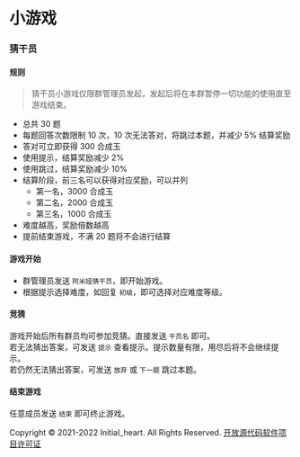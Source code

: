 # 小游戏

### 猜干员

#### 规则


> 猜干员小游戏仅限群管理员发起，发起后将在本群暂停一切功能的使用直至游戏结束。

- 总共 30 题
- 每题回答次数限制 10 次，10 次无法答对，将跳过本题，并减少 5% 结算奖励
- 答对可立即获得 300 合成玉
- 使用提示，结算奖励减少 2%
- 使用跳过，结算奖励减少 10%
- 结算阶段，前三名可以获得对应奖励，可以并列
    - 第一名，3000 合成玉
    - 第二名，2000 合成玉
    - 第三名，1000 合成玉
- 难度越高，奖励倍数越高
- 提前结束游戏，不满 20 题将不会进行结算

#### 游戏开始

- 群管理员发送 `阿米娅猜干员`，即开始游戏。
- 根据提示选择难度，如回复 `初级`，即可选择对应难度等级。

#### 竞猜

游戏开始后所有群员均可参加竞猜。直接发送 `干员名` 即可。<br>
若无法猜出答案，可发送 `提示` 查看提示。提示数量有限，用尽后将不会继续提示。<br>
若仍然无法猜出答案，可发送 `放弃` 或 `下一题` 跳过本题。

#### 结束游戏

任意成员发送 `结束` 即可终止游戏。

     
     
     
     
Copyright © 2021-2022 Initial_heart. All Rights Reserved. [开放源代码软件项目许可证](https://initoslc.amiya.cn/)
